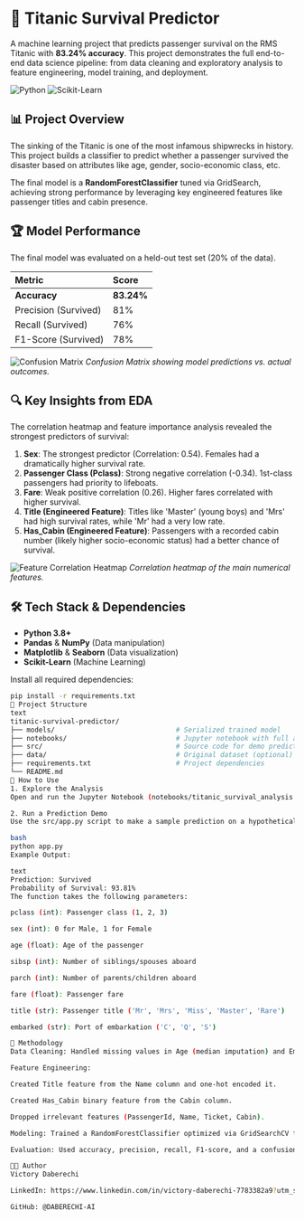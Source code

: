 # 🚢 Titanic Survival Predictor

A machine learning project that predicts passenger survival on the RMS Titanic with **83.24% accuracy**. This project demonstrates the full end-to-end data science pipeline: from data cleaning and exploratory analysis to feature engineering, model training, and deployment.

![Python](https://img.shields.io/badge/Python-3.8%2B-blue)
![Scikit-Learn](https://img.shields.io/badge/Scikit--Learn-1.2.2-orange)

## 📊 Project Overview

The sinking of the Titanic is one of the most infamous shipwrecks in history. This project builds a classifier to predict whether a passenger survived the disaster based on attributes like age, gender, socio-economic class, etc.

The final model is a **RandomForestClassifier** tuned via GridSearch, achieving strong performance by leveraging key engineered features like passenger titles and cabin presence.

## 🏆 Model Performance

The final model was evaluated on a held-out test set (20% of the data).

| Metric | Score |
| :--- | :--- |
| **Accuracy** | **83.24%** |
| Precision (Survived) | 81% |
| Recall (Survived) | 76% |
| F1-Score (Survived) | 78% |

![Confusion Matrix](images/confusion_matrix.png) <!-- (Upload your plot first) -->
*Confusion Matrix showing model predictions vs. actual outcomes.*

## 🔍 Key Insights from EDA

The correlation heatmap and feature importance analysis revealed the strongest predictors of survival:

1.  **Sex**: The strongest predictor (Correlation: 0.54). Females had a dramatically higher survival rate.
2.  **Passenger Class (Pclass)**: Strong negative correlation (-0.34). 1st-class passengers had priority to lifeboats.
3.  **Fare**: Weak positive correlation (0.26). Higher fares correlated with higher survival.
4.  **Title (Engineered Feature)**: Titles like 'Master' (young boys) and 'Mrs' had high survival rates, while 'Mr' had a very low rate.
5.  **Has_Cabin (Engineered Feature)**: Passengers with a recorded cabin number (likely higher socio-economic status) had a better chance of survival.

![Feature Correlation Heatmap](images/heatmap.png) <!-- (Upload your plot first) -->
*Correlation heatmap of the main numerical features.*

## 🛠️ Tech Stack & Dependencies

- **Python 3.8+**
- **Pandas** & **NumPy** (Data manipulation)
- **Matplotlib** & **Seaborn** (Data visualization)
- **Scikit-Learn** (Machine Learning)

Install all required dependencies:
```bash
pip install -r requirements.txt
📁 Project Structure
text
titanic-survival-predictor/
├── models/                              # Serialized trained model
├── notebooks/                           # Jupyter notebook with full analysis
├── src/                                 # Source code for demo prediction
├── data/                                # Original dataset (optional)
├── requirements.txt                     # Project dependencies
└── README.md
🚀 How to Use
1. Explore the Analysis
Open and run the Jupyter Notebook (notebooks/titanic_survival_analysis.ipynb) to see the complete data science workflow.

2. Run a Prediction Demo
Use the src/app.py script to make a sample prediction on a hypothetical passenger.

bash
python app.py
Example Output:

text
Prediction: Survived
Probability of Survival: 93.81%
The function takes the following parameters:

pclass (int): Passenger class (1, 2, 3)

sex (int): 0 for Male, 1 for Female

age (float): Age of the passenger

sibsp (int): Number of siblings/spouses aboard

parch (int): Number of parents/children aboard

fare (float): Passenger fare

title (str): Passenger title ('Mr', 'Mrs', 'Miss', 'Master', 'Rare')

embarked (str): Port of embarkation ('C', 'Q', 'S')

📝 Methodology
Data Cleaning: Handled missing values in Age (median imputation) and Embarked (mode imputation).

Feature Engineering:

Created Title feature from the Name column and one-hot encoded it.

Created Has_Cabin binary feature from the Cabin column.

Dropped irrelevant features (PassengerId, Name, Ticket, Cabin).

Modeling: Trained a RandomForestClassifier optimized via GridSearchCV for hyperparameter tuning.

Evaluation: Used accuracy, precision, recall, F1-score, and a confusion matrix for robust evaluation.

👨‍💻 Author
Victory Daberechi

LinkedIn: https://www.linkedin.com/in/victory-daberechi-7783382a9?utm_source=share&utm_campaign=share_via&utm_content=profile&utm_medium=android_app

GitHub: @DABERECHI-AI
